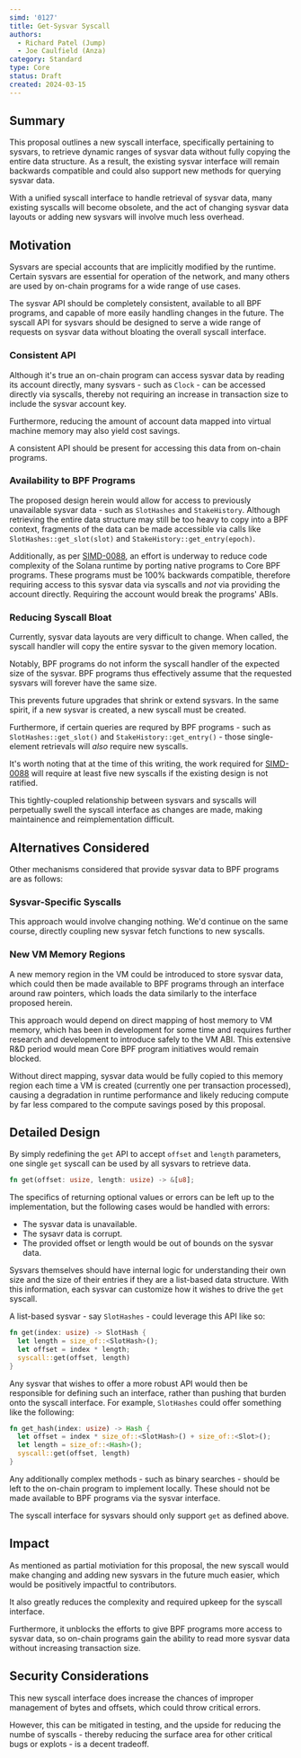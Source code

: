 ```yaml
---
simd: '0127'
title: Get-Sysvar Syscall
authors:
  - Richard Patel (Jump)
  - Joe Caulfield (Anza)
category: Standard
type: Core
status: Draft
created: 2024-03-15
---
```


## Summary

This proposal outlines a new syscall interface, specifically pertaining to
sysvars, to retrieve dynamic ranges of sysvar data without fully copying the
entire data structure. As a result, the existing sysvar interface will remain
backwards compatible and could also support new methods for querying sysvar
data.

With a unified syscall interface to handle retrieval of sysvar data, many
existing syscalls will become obsolete, and the act of changing sysvar data
layouts or adding new sysvars will involve much less overhead.

## Motivation

Sysvars are special accounts that are implicitly modified by the runtime.
Certain sysvars are essential for operation of the network, and many others are
used by on-chain programs for a wide range of use cases.

The sysvar API should be completely consistent, available to all BPF programs,
and capable of more easily handling changes in the future. The syscall API for
sysvars should be designed to serve a wide range of requests on sysvar data
without bloating the overall syscall interface.

### Consistent API

Although it's true an on-chain program can access sysvar data by reading its
account directly, many sysvars - such as `Clock` - can be accessed directly via
syscalls, thereby not requiring an increase in transaction size to include the
sysvar account key.

Furthermore, reducing the amount of account data mapped into virtual machine
memory may also yield cost savings.

A consistent API should be present for accessing this data from on-chain
programs.

### Availability to BPF Programs

The proposed design herein would allow for access to previously unavailable
sysvar data - such as `SlotHashes` and `StakeHistory`. Although retrieving the
entire data structure may still be too heavy to copy into a BPF context,
fragments of the data can be made accessible via calls like
`SlotHashes::get_slot(slot)` and `StakeHistory::get_entry(epoch)`.

Additionally, as per [SIMD-0088](./0088-enable-core-bpf-programs.md), an effort
is underway to reduce code complexity of the Solana runtime by porting native
programs to Core BPF programs. These programs must be 100% backwards compatible,
therefore requiring access to this sysvar data via syscalls and *not* via
providing the account directly. Requiring the account would break the programs'
ABIs.

### Reducing Syscall Bloat

Currently, sysvar data layouts are very difficult to change. When called, the
syscall handler will copy the entire sysvar to the given memory location.

Notably, BPF programs do not inform the syscall handler of the expected size
of the sysvar. BPF programs thus effectively assume that the requested sysvars
will forever have the same size.

This prevents future upgrades that shrink or extend sysvars. In the same
spirit, if a new sysvar is created, a new syscall must be created.

Furthermore, if certain queries are requred by BPF programs - such as
`SlotHashes::get_slot()` and `StakeHistory::get_entry()` - those single-element
retrievals will *also* require new syscalls.

It's worth noting that at the time of this writing, the work required for
[SIMD-0088](./0088-enable-core-bpf-programs.md) will require at least five new
syscalls if the existing design is not ratified.

This tightly-coupled relationship between sysvars and syscalls will perpetually
swell the syscall interface as changes are made, making maintainence and
reimplementation difficult.

## Alternatives Considered

Other mechanisms considered that provide sysvar data to BPF programs are as
follows:

### Sysvar-Specific Syscalls

This approach would involve changing nothing. We'd continue on the same course,
directly coupling new sysvar fetch functions to new syscalls.

### New VM Memory Regions

A new memory region in the VM could be introduced to store sysvar data, which
could then be made available to BPF programs through an interface around raw
pointers, which loads the data similarly to the interface proposed herein.

This approach would depend on direct mapping of host memory to VM memory,
which has been in development for some time and requires further research
and development to introduce safely to the VM ABI. This extensive R&D period
would mean Core BPF program initiatives would remain blocked.

Without direct mapping, sysvar data would be fully copied to this memory
region each time a VM is created (currently one per transaction processed),
causing a degradation in runtime performance and likely reducing compute
by far less compared to the compute savings posed by this proposal.

## Detailed Design

By simply redefining the `get` API to accept `offset` and `length` parameters,
one single `get` syscall can be used by all sysvars to retrieve data.

```rust
fn get(offset: usize, length: usize) -> &[u8];
```

The specifics of returning optional values or errors can be left up to the
implementation, but the following cases would be handled with errors:

- The sysvar data is unavailable.
- The sysavr data is corrupt.
- The provided offset or length would be out of bounds on the sysvar data.

Sysvars themselves should have internal logic for understanding their own size
and the size of their entries if they are a list-based data structure. With this
information, each sysvar can customize how it wishes to drive the `get` syscall.

A list-based sysvar - say `SlotHashes` - could leverage this API like so:

```rust
fn get(index: usize) -> SlotHash {
  let length = size_of::<SlotHash>(); 
  let offset = index * length;
  syscall::get(offset, length)
}
```

Any sysvar that wishes to offer a more robust API would then be responsible for
defining such an interface, rather than pushing that burden onto the syscall
interface. For example, `SlotHashes` could offer something like the following:

```rust
fn get_hash(index: usize) -> Hash {
  let offset = index * size_of::<SlotHash>() + size_of::<Slot>();
  let length = size_of::<Hash>();
  syscall::get(offset, length)
}
```

Any additionally complex methods - such as binary searches - should be left to
the on-chain program to implement locally. These should not be made available to
BPF programs via the sysvar interface.

The syscall interface for sysvars should only support `get` as defined above.


## Impact

As mentioned as partial motiviation for this proposal, the new syscall would
make changing and adding new sysvars in the future much easier, which would be
positively impactful to contributors.

It also greatly reduces the complexity and required upkeep for the syscall
interface.

Furthermore, it unblocks the efforts to give BPF programs more access to
sysvar data, so on-chain programs gain the ability to read more sysvar data
without increasing transaction size.

## Security Considerations

This new syscall interface does increase the chances of improper management of
bytes and offsets, which could throw critical errors.

However, this can be mitigated in testing, and the upside for reducing the numbe
of syscalls - thereby reducing the surface area for other critical bugs or
explots - is a decent tradeoff.

